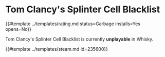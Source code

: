 # Tom Clancy's Splinter Cell Blacklist
<!-- script:Aliases [] -->

{{#template ../templates/rating.md status=Garbage installs=Yes opens=No}}

Tom Clancy's Splinter Cell Blacklist is currently **unplayable** in Whisky.

{{#template ../templates/steam.md id=235600}}
